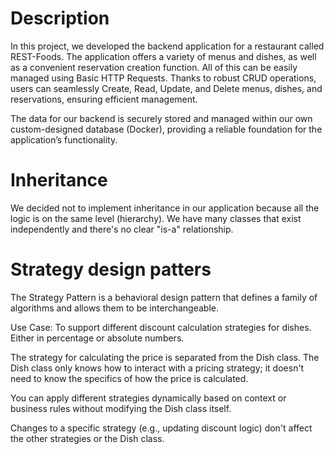 # Description
In this project, we developed the backend application for a restaurant called REST-Foods. The application offers a variety of menus and dishes, as well as a convenient reservation creation function. All of this can be easily managed using Basic HTTP Requests. Thanks to robust CRUD operations, users can seamlessly Create, Read, Update, and Delete menus, dishes, and reservations, ensuring efficient management.

The data for our backend is securely stored and managed within our own custom-designed database (Docker), providing a reliable foundation for the application’s functionality.

# Inheritance
We decided not to implement inheritance in our application because all the logic is on the same level (hierarchy). We have many classes that exist independently and there's no clear "is-a" relationship. 

# Strategy design patters
The Strategy Pattern is a behavioral design pattern that defines a family of algorithms and allows them to be interchangeable. 

Use Case:
To support different discount calculation strategies for dishes. Either in percentage or absolute numbers.

The strategy for calculating the price is separated from the Dish class. The Dish class only knows how to interact with a pricing strategy; it doesn't need to know the specifics of how the price is calculated.

You can apply different strategies dynamically based on context or business rules without modifying the Dish class itself.

Changes to a specific strategy (e.g., updating discount logic) don't affect the other strategies or the Dish class.
